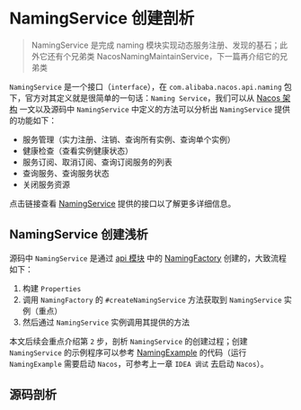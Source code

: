 # NamingService 创建剖析

> NamingService 是完成 naming 模块实现动态服务注册、发现的基石；此外它还有个兄弟类 NacosNamingMaintainService，下一篇再介绍它的兄弟类

`NamingService` 是一个接口（`interface`），在 `com.alibaba.nacos.api.naming` 包下，官方对其定义就是很简单的一句话：`Naming Service`，我们可以从 [Nacos 架构](https://nacos.io/zh-cn/docs/architecture.html) 一文以及源码中 `NamingService` 中定义的方法可以分析出 `NamingService` 提供的功能如下：

* 服务管理（实力注册、注销、查询所有实例、查询单个实例）
* 健康检查（查看实例健康状态）
* 服务订阅、取消订阅、查询订阅服务的列表
* 查询服务、查询服务状态
* 关闭服务资源

点击链接查看 [NamingService](https://github.com/rexlin600/nacos/blob/feature-1.3.1/api/src/main/java/com/alibaba/nacos/api/naming/NamingService.java) 提供的接口以了解更多详细信息。

## **NamingService 创建浅析**

源码中 `NamingService` 是通过 [api 模块](https://github.com/rexlin600/nacos/blob/feature-1.3.1/api) 中的 [NamingFactory](https://github.com/rexlin600/nacos/blob/feature-1.3.1/api/src/main/java/com/alibaba/nacos/api/naming/NamingFactory.java) 创建的，大致流程如下：

1. 构建 `Properties`
2. 调用 `NamingFactory` 的 `#createNamingService` 方法获取到 `NamingService` 实例（重点）
3. 然后通过 `NamingService` 实例调用其提供的方法

本文后续会重点介绍第 `2` 步，剖析 `NamingService` 的创建过程；创建 `NamingService` 的示例程序可以参考 [NamingExample](https://github.com/rexlin600/nacos/blob/feature-1.3.1/example/src/main/java/com/alibaba/nacos/example/NamingExample.java) 的代码（运行 `NamingExample` 需要启动 `Nacos`，可参考上一章 `IDEA 调试` 去启动 `Nacos`）。

## **源码剖析**

